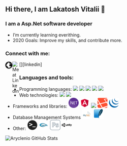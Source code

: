 ## Hi there, I am Lakatosh Vitalii 👋

### I am a Asp.Net software developer

- I’m currently learning everithing.
- 2020 Goals: Improve my skills, and contribute more.

### Connect with me:
[<img align='left' alt='http://lakatoshv.byethost8.com/resume.php?lang=en' width='22px' src='https://github.com/iconic/open-iconic/blob/master/svg/globe.svg' />][website]
[<img align='left' alt='Me at LinkedIn' width='22px' src='https://cdn.jsdelivr.net/npm/simple-icons@v3/icons/linkedin.svg' />][linkedin]

### Languages and tools:
- Programming languages:
[<img height="32" src="https://github.com/abranhe/programming-languages-logos/blob/master/src/csharp/csharp_32x32.png">][portfolio]
[<img height="32" src="https://github.com/abranhe/programming-languages-logos/blob/master/src/java/java_32x32.png">][portfolio]
[<img height="32" src="https://github.com/abranhe/programming-languages-logos/blob/master/src/php/php_32x32.png">][portfolio]
[<img height="32" src="https://github.com/abranhe/programming-languages-logos/blob/master/src/javascript/javascript_32x32.png">][portfolio]
[<img height="32" src="https://github.com/abranhe/programming-languages-logos/blob/master/src/typescript/typescript_32x32.png">][portfolio]
- Web technologies:
[<img height="32" src="https://github.com/abranhe/programming-languages-logos/blob/master/src/html/html_32x32.png">][portfolio]
[<img height="32" src="https://github.com/abranhe/programming-languages-logos/blob/master/src/css/css_32x32.png">][portfolio]
- Frameworks and libraries:
[<img height="32" src="https://raw.githubusercontent.com/github/explore/80688e429a7d4ef2fca1e82350fe8e3517d3494d/topics/dotnet/dotnet.png">][portfolio]
[<img height="32" src="https://raw.githubusercontent.com/github/explore/80688e429a7d4ef2fca1e82350fe8e3517d3494d/topics/angular/angular.png">][portfolio]
[<img height="32" src="https://avatars1.githubusercontent.com/u/296074?s=30&v=4">][portfolio]
[<img height="32" src="https://github.com/devicons/devicon/blob/master/icons/laravel/laravel-plain.svg">][portfolio]
[<img height="32" src="https://github.com/devicons/devicon/blob/master/icons/jquery/jquery-plain.svg">][portfolio]
- Database Management Systems
[<img height="32" src="https://raw.githubusercontent.com/github/explore/80688e429a7d4ef2fca1e82350fe8e3517d3494d/topics/mysql/mysql.png">][portfolio]
[<img height="32" src="https://raw.githubusercontent.com/github/explore/2d218e3aa252dc90eef269b34eeec1fbd15dc07e/topics/sqlite/sqlite.png">][portfolio]
- Other:
[<img height="32" src="https://raw.githubusercontent.com/github/explore/2d218e3aa252dc90eef269b34eeec1fbd15dc07e/topics/terminal/terminal.png">][portfolio]
[<img height="32" src="https://raw.githubusercontent.com/github/explore/2d218e3aa252dc90eef269b34eeec1fbd15dc07e/topics/opengl/opengl.png">][portfolio]
[<img height="32" src="https://github.com/devicons/devicon/blob/master/icons/photoshop/photoshop-line.svg">][portfolio]
[<img height="32" src="https://raw.githubusercontent.com/github/explore/80688e429a7d4ef2fca1e82350fe8e3517d3494d/topics/unity/unity.png">][portfolio]

![Aryclenio GitHub Stats](https://github-readme-stats.vercel.app/api?username=lakatoshv&show_icons=true)

[website]: http://lakatoshv.byethost8.com/resume.php?lang=en
[portfolio]: http://lakatoshv.byethost8.com/resume.php?lang=en
